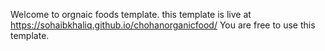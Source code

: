 Welcome to orgnaic foods template.
this template is live at https://sohaibkhaliq.github.io/chohanorganicfood/
You are free to use this template.